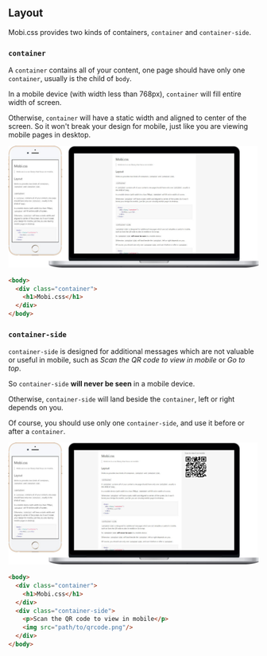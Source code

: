 ## Layout

Mobi.css provides two kinds of containers, `container` and `container-side`.

### `container`

A `container` contains all of your content, one page should have only one `container`, usually is the child of `body`.

In a mobile device (with width less than 768px), `container` will fill entire width of screen.

Otherwise, `container` will have a static width and aligned to center of the screen. So it won't break your design for mobile, just like you are viewing mobile pages in desktop.

![layout](layout.jpg)

```html
<body>
  <div class="container">
    <h1>Mobi.css</h1>
  </div>
</body>
```

### `container-side`

`container-side` is designed for additional messages which are not valuable or useful in mobile, such as *Scan the QR code to view in mobile* or *Go to top*.

So `container-side` **will never be seen** in a mobile device.

Otherwise, `container-side` will land beside the `container`, left or right depends on you.

Of course, you should use only one `container-side`, and use it before or after a `container`.

![layout-with-side](layout-with-side.jpg)

```html
<body>
  <div class="container">
    <h1>Mobi.css</h1>
  </div>
  <div class="container-side">
    <p>Scan the QR code to view in mobile</p>
    <img src="path/to/qrcode.png"/>
  </div>
</body>
```
